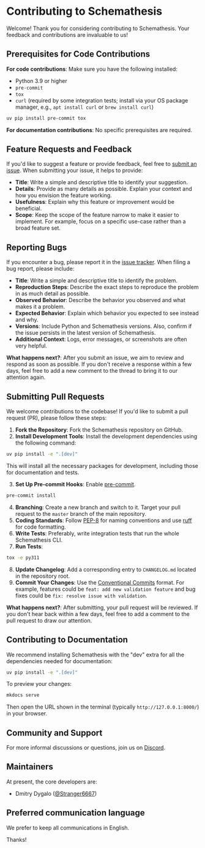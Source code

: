 # Contributing to Schemathesis

Welcome! Thank you for considering contributing to Schemathesis. Your feedback and contributions are invaluable to us!

## Prerequisites for Code Contributions

**For code contributions**: Make sure you have the following installed:

- Python 3.9 or higher
- `pre-commit`
- `tox`
- `curl` (required by some integration tests; install via your OS package manager, e.g., `apt install curl` or `brew install curl`)

```bash
uv pip install pre-commit tox
```

**For documentation contributions**: No specific prerequisites are required.

## Feature Requests and Feedback

If you'd like to suggest a feature or provide feedback, feel free to [submit an issue](https://github.com/schemathesis/schemathesis/issues). When submitting your issue, it helps to provide:

- **Title**: Write a simple and descriptive title to identify your suggestion.
- **Details**: Provide as many details as possible. Explain your context and how you envision the feature working.
- **Usefulness**: Explain why this feature or improvement would be beneficial.
- **Scope**: Keep the scope of the feature narrow to make it easier to implement. For example, focus on a specific use-case rather than a broad feature set.

## Reporting Bugs

If you encounter a bug, please report it in the [issue tracker](https://github.com/schemathesis/schemathesis/issues). When filing a bug report, please include:

- **Title**: Write a simple and descriptive title to identify the problem.
- **Reproduction Steps**: Describe the exact steps to reproduce the problem in as much detail as possible.
- **Observed Behavior**: Describe the behavior you observed and what makes it a problem.
- **Expected Behavior**: Explain which behavior you expected to see instead and why.
- **Versions**: Include Python and Schemathesis versions. Also, confirm if the issue persists in the latest version of Schemathesis.
- **Additional Context**: Logs, error messages, or screenshots are often very helpful.

**What happens next?**: After you submit an issue, we aim to review and respond as soon as possible.
If you don't receive a response within a few days, feel free to add a new comment to the thread to bring it to our attention again.

## Submitting Pull Requests

We welcome contributions to the codebase! If you'd like to submit a pull request (PR), please follow these steps:

1. **Fork the Repository**: Fork the Schemathesis repository on GitHub.
2. **Install Development Tools**: Install the development dependencies using the following command:

```bash
uv pip install -e ".[dev]"
```

This will install all the necessary packages for development, including those for documentation and tests.

3. **Set Up Pre-commit Hooks**: Enable [pre-commit](https://pre-commit.com).

```bash
pre-commit install
```

4. **Branching**: Create a new branch and switch to it. Target your pull request to the `master` branch of the main repository.
5. **Coding Standards**: Follow [PEP-8](https://pep8.org/) for naming conventions and use [ruff](https://github.com/astral-sh/ruff) for code formatting.
6. **Write Tests**: Preferably, write integration tests that run the whole Schemathesis CLI.
7. **Run Tests**:

```bash
tox -e py311
```

8. **Update Changelog**: Add a corresponding entry to `CHANGELOG.md` located in the repository root.
9. **Commit Your Changes**: Use the [Conventional Commits](https://www.conventionalcommits.org/en/) format. For example, features could be `feat: add new validation feature` and bug fixes could be `fix: resolve issue with validation`.

**What happens next?**: After submitting, your pull request will be reviewed.
If you don't hear back within a few days, feel free to add a comment to the pull request to draw our attention.

## Contributing to Documentation

We recommend installing Schemathesis with the "dev" extra for all the dependencies needed for documentation:

```bash
uv pip install -e ".[dev]"
```

To preview your changes:

```bash
mkdocs serve
```

Then open the URL shown in the terminal (typically `http://127.0.0.1:8000/`) in your browser.

## Community and Support

For more informal discussions or questions, join us on [Discord](https://discord.gg/R9ASRAmHnA).

## Maintainers

At present, the core developers are:

- Dmitry Dygalo ([@Stranger6667](https://github.com/Stranger6667))

## Preferred communication language

We prefer to keep all communications in English.

Thanks!
